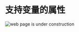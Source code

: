 # 支持变量的属性

![web page is under construction](https://docimages.blob.core.chinacloudapi.cn/images/commingsoon20210514.jpg)
